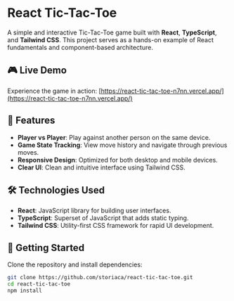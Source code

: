 # React Tic-Tac-Toe

A simple and interactive Tic-Tac-Toe game built with **React**, **TypeScript**, and **Tailwind CSS**. This project serves as a hands-on example of React fundamentals and component-based architecture.

## 🎮 Live Demo

Experience the game in action: [https://react-tic-tac-toe-n7nn.vercel.app/](https://react-tic-tac-toe-n7nn.vercel.app/)

## 🚀 Features

- **Player vs Player**: Play against another person on the same device.
- **Game State Tracking**: View move history and navigate through previous moves.
- **Responsive Design**: Optimized for both desktop and mobile devices.
- **Clear UI**: Clean and intuitive interface using Tailwind CSS.

## 🛠️ Technologies Used

- **React**: JavaScript library for building user interfaces.
- **TypeScript**: Superset of JavaScript that adds static typing.
- **Tailwind CSS**: Utility-first CSS framework for rapid UI development.

## 🧪 Getting Started

Clone the repository and install dependencies:

```bash
git clone https://github.com/storiaca/react-tic-tac-toe.git
cd react-tic-tac-toe
npm install
